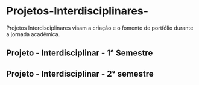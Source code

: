 # Projetos-Interdisciplinares-
Projetos Interdisciplinares visam a criação e o fomento de portfólio durante a jornada acadêmica.
## Projeto - Interdisciplinar - 1° Semestre 

## Projeto - Interdisciplinar - 2° semestre
